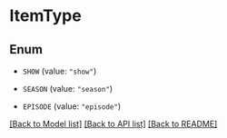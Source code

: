 # ItemType

## Enum


* `SHOW` (value: `"show"`)

* `SEASON` (value: `"season"`)

* `EPISODE` (value: `"episode"`)


[[Back to Model list]](../README.md#documentation-for-models) [[Back to API list]](../README.md#documentation-for-api-endpoints) [[Back to README]](../README.md)


